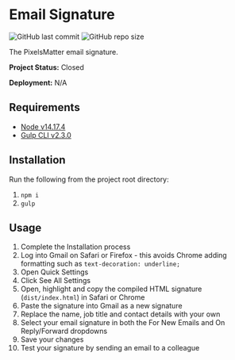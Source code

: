 # Email Signature

![GitHub last commit](https://img.shields.io/github/last-commit/PixelsMatter/email-signature?color=%23560bad)
![GitHub repo size](https://img.shields.io/github/repo-size/PixelsMatter/email-signature?color=%23560bad)

The PixelsMatter email signature.


**Project Status:** Closed

**Deployment:** N/A

## Requirements

* [Node v14.17.4](https://nodejs.org/en)
* [Gulp CLI v2.3.0](https://www.npmjs.com/package/gulp-cli)

## Installation

Run the following from the project root directory:

 1. `npm i`
 2. `gulp`

## Usage

1. Complete the Installation process
2. Log into Gmail on Safari or Firefox - this avoids Chrome adding formatting such as `text-decoration: underline;`
3. Open Quick Settings
4. Click See All Settings
5. Open, highlight and copy the compiled HTML signature (`dist/index.html`) in Safari or Chrome
6. Paste the signature into Gmail as a new signature
7. Replace the name, job title and contact details with your own
8. Select your email signature in both the For New Emails and On Reply/Forward dropdowns
9. Save your changes
10. Test your signature by sending an email to a colleague
